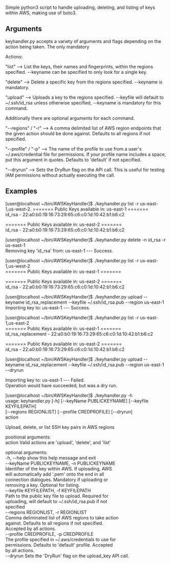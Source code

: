 Simple python3 script to handle uploading, deleting, and listing of keys within AWS, making use of boto3.

## Arguments ##
keyhandler.py accepts a variety of arguments and flags depending on the action being taken. The only mandatory

Actions: 

"list" --> List the keys, their names and fingerprints, within the regions specified. --keyname can be specified to only look for a single key.

"delete" --> Delete a specific key from the regions specified. --keyname is mandatory.

"upload" --> Uploads a key to the regions specified. --keyfile will default to ~/.ssh/id_rsa unless otherwise specified, --keyname is mandatory for this command.

Additionally there are optional arguments for each command.

"--regions" / "-r" --> A comma delimited list of AWS region endpoints that the given action should be done against. Defaults to all regions if not specified.

"--profile" / "-p" --> The name of the profile to use from a user's ~/.aws/credential file for permissions. If your profile name includes a space, put this argument in quotes. Defaults to 'default' if not specified.

"--dryrun" --> Sets the DryRun flag on the API call. This is useful for testing IAM permissions without actually executing the call.

## Examples ##

[user@localhost ~/bin/AWSKeyHandler]$ ./keyhandler.py list -r us-east-1,us-west-2. 
======= Public Keys available in: us-east-1 =======  
id_rsa - 22:a0:b0:19:16:73:29:65:c6:c0:1d:10:42:b1:b6:c2  
   
======= Public Keys available in: us-east-2 =======   
id_rsa - 22:a0:b0:19:16:73:29:65:c6:c0:1d:10:42:b1:b6:c2   



[user@localhost ~/bin/AWSKeyHandler]$ ./keyhandler.py delete -n id_rsa -r us-east-1   
Removing key 'id_rsa' from: us-east-1 --- Success.   



[user@localhost ~/bin/AWSKeyHandler]$ ./keyhandler.py list -r us-east-1,us-west-2   
======= Public Keys available in: us-east-1 =======   

======= Public Keys available in: us-east-2 =======   
id_rsa - 22:a0:b0:19:16:73:29:65:c6:c0:1d:10:42:b1:b6:c2    



[user@localhost ~/bin/AWSKeyHandler]$ ./keyhandler.py upload --keyname id_rsa_replacement --keyfile ~/.ssh/id_rsa.pub --region us-east-1   
Importing key to: us-east-1 --- Success.   



[user@localhost ~/bin/AWSKeyHandler]$ ./keyhandler.py list -r us-east-1,us-east-2   
======= Public Keys available in: us-east-1 =======   
id_rsa_replacement - 22:a0:b0:19:16:73:29:65:c6:c0:1d:10:42:b1:b6:c2   

======= Public Keys available in: us-east-2 =======   
id_rsa - 22:a0:b0:19:16:73:29:65:c6:c0:1d:10:42:b1:b6:c2   



[user@localhost ~/bin/AWSKeyHandler]$ ./keyhandler.py upload --keyname id_rsa_replacement --keyfile ~/.ssh/id_rsa.pub --region us-east-1 --dryrun   

Importing key to: us-east-1 --- Failed.   
Operation would have succeeded, but was a dry run.   



[user@localhost ~/bin/AWSKeyHandler]$ ./keyhandler.py -h   
usage: keyhandler.py [-h] [--keyName PUBLICKEYNAME] [--keyfile KEYFILEPATH]   
                     [--regions REGIONLIST] [--profile CREDPROFILE] [--dryrun]   
                     action   

Upload, delete, or list SSH key pairs in AWS regions   

positional arguments:   
  action                Valid actions are 'upload', 'delete', and 'list'   

optional arguments:   
  -h, --help            show this help message and exit   
  --keyName PUBLICKEYNAME, -n PUBLICKEYNAME   
                        Identifier of the key within AWS. If uploading, AWS   
                        will automatically add '.pem' onto the end in all   
                        connection dialogues. Mandatory if uploading or   
                        removing a key. Optional for listing.   
  --keyfile KEYFILEPATH, -f KEYFILEPATH   
                        Path to the public key file to upload. Required for   
                        uploading, will default to ~/.ssh/id_rsa.pub if not   
                        specified   
  --regions REGIONLIST, -r REGIONLIST   
                        Comma deliminated list of AWS regions to take action   
                        against. Defaults to all regions if not specified.   
                        Accepted by all actions.   
  --profile CREDPROFILE, -p CREDPROFILE   
                        The profile specified in ~/.aws/credentials to use for   
                        permissions. Defaults to 'default' profile. Accepted   
                        by all actions.   
  --dryrun              Sets the 'DryRun' flag on the upload_key API call.   
